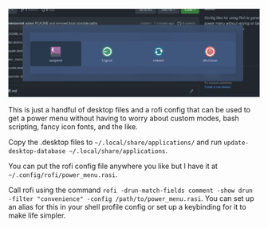 ![alt text](./scrot.png)

This is just a handful of desktop files and a rofi config that can be used to get a power menu without having to worry about custom modes, bash scripting, fancy icon fonts, and the like.

Copy the .desktop files to `~/.local/share/applications/` and run `update-desktop-database ~/.local/share/applications`.

You can put the rofi config file anywhere you like but I have it at `~/.config/rofi/power_menu.rasi`.

Call rofi using the command `rofi -drun-match-fields comment -show drun -filter "convenience" -config /path/to/power_menu.rasi`. You can set up an alias for this in your shell profile config or set up a keybinding for it to make life simpler.
